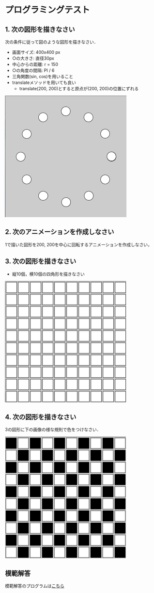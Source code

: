 # プログラミングテスト
## 1. 次の図形を描きなさい
次の条件に従って図のような図形を描きなさい．

* 画面サイズ: 400x400 px
* ○の大きさ: 直径30px
* 中心からの距離: r = 150
* ○の角度の間隔: PI / 6
* 三角関数(sin, cos)を用いること
* translateメソッドを用いても良い
	* translate(200, 200)とすると原点が(200, 200)の位置にずれる

![](img/1.png)

## 2. 次のアニメーションを作成しなさい
1で描いた図形を200, 200を中心に回転するアニメーションを作成しなさい，

## 3. 次の図形を描きなさい
* 縦10個，横10個の四角形を描きなさい

![](img/3.png)

## 4. 次の図形を描きなさい
3の図形に下の画像の様な規則で色をつけなさい．

![](img/4.png)


## 模範解答
模範解答のプログラムは[こちら](program.html)